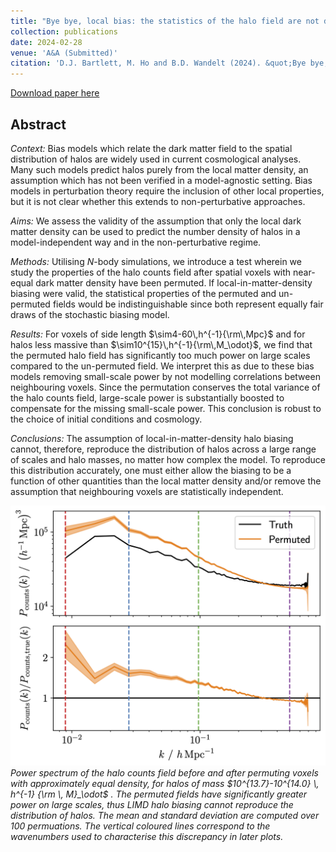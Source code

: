 ```yaml
---
title: "Bye bye, local bias: the statistics of the halo field are not determined by the local mass density"
collection: publications
date: 2024-02-28
venue: 'A&A (Submitted)'
citation: 'D.J. Bartlett, M. Ho and B.D. Wandelt (2024). &quot;Bye bye, local bias: the statistics of the halo field are not determined by the local mass density.&quot; <i>arXiv:2405.00635</i>.'
---
```


[Download paper here](https://arxiv.org/abs/2405.00635)

## Abstract
*Context:* Bias models which relate the dark matter field to the spatial distribution of halos are widely used in current cosmological analyses. Many such models predict halos purely from the local matter density, an assumption which has not been verified in a model-agnostic setting. Bias models in perturbation theory require the inclusion of other local properties, but it is not clear whether this extends to non-perturbative approaches. 

*Aims:* We assess the validity of the assumption that only the local dark matter density can be used to predict the number density of halos in a model-independent way and in the non-perturbative regime.

*Methods:* Utilising $N$-body simulations, we introduce a test wherein we study the properties of the halo counts field after spatial voxels with near-equal dark matter density have been permuted. If local-in-matter-density biasing were valid, the statistical properties of the permuted and un-permuted fields would be indistinguishable since both represent equally fair draws of the stochastic biasing model.

*Results:* For voxels of side length $\sim4-60\,h^{-1}{\rm\,Mpc}$ and for halos less massive than $\sim10^{15}\,h^{-1}{\rm\,M_\odot}$, we find that the permuted halo field has significantly too much power on large scales compared to the un-permuted field. We interpret this as due to these bias models removing small-scale power by not modelling correlations between neighbouring voxels. Since the permutation conserves the total variance of the halo counts field, large-scale power is substantially boosted to compensate for the missing small-scale power. This conclusion is robust to the choice of initial conditions and cosmology.

*Conclusions:* The assumption of local-in-matter-density halo biasing cannot, therefore, reproduce the distribution of halos across a large range of scales and halo masses, no matter how complex the model. To reproduce this distribution accurately, one must either allow the biasing to be a function of other quantities than the local matter density and/or remove the assumption that neighbouring voxels are statistically independent.

![pk_shuffled](/files/2024-05-02-limd-bias.png)
*Power spectrum of the halo counts field before and after permuting voxels with approximately equal density, for halos of mass $10^{13.7}-10^{14.0} \, h^{-1} {\rm \, M}_\odot$ . The permuted fields have significantly greater power on large scales, thus LIMD halo biasing cannot reproduce the distribution of halos. The mean and standard deviation are computed over 100 permuations. The vertical coloured lines correspond to the wavenumbers used to characterise this discrepancy in later plots.*
